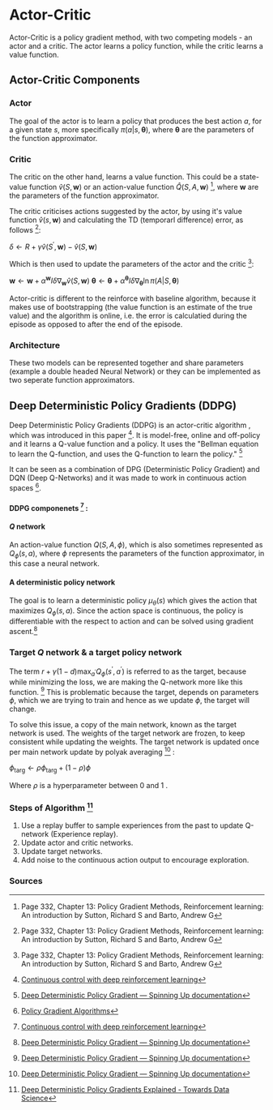 # Actor-Critic
Actor-Critic is a policy gradient method, with two competing models - an actor and a critic. The actor learns a policy function, while the critic learns a value function. 

## Actor-Critic Components
### **Actor** 
The goal of the actor is to learn a policy that produces the best action $a$, for a given state $s$, more specifically $\pi(a | s, \boldsymbol{\theta})$, where $\boldsymbol{\theta}$ are the parameters of the function approximator. 
### **Critic** 
The critic on the other hand, learns a value function. This could be a state-value function $\hat{v}(S, \mathbf{w})$ or an action-value function $\hat{Q}(S,A, \mathbf{w})$ [^1], where $\mathbf{w}$ are the parameters of the function approximator. 

The critic criticises actions suggested by the actor, by using it's value function $\hat{v}(s, \mathbf{w})$ and calculating the TD (temporarl difference) error, as follows [^1]: 

$\delta \leftarrow R+\gamma \hat{v}\left(S^{\prime}, \mathbf{w}\right)-\hat{v}(S, \mathbf{w})$ 

Which is then used to update the parameters of the actor and the critic [^1]:

$\mathbf{w} \leftarrow \mathbf{w}+\alpha^{\mathbf{w}} I \delta \nabla_{\mathbf{w}} \hat{v}(S, \mathbf{w})$
$\boldsymbol{\theta} \leftarrow \boldsymbol{\theta}+\alpha^{\boldsymbol{\theta}} I \delta \nabla_{\boldsymbol{\theta}} \ln \pi(A | S, \boldsymbol{\theta})$ 

Actor-critic is different to the reinforce with baseline algorithm, because it makes use of bootstrapping (the value function is an estimate of the true value) and the algorithm is online, i.e. the error is calculatied during the episode as opposed to after the end of the episode.  

### Architecture
These two models can be represented together and share parameters (example a double headed Neural Network) or they can be implemented as two seperate function approximators. 

## Deep Deterministic Policy Gradients (DDPG) 
Deep Deterministic Policy Gradients (DDPG) is an actor-critic algorithm , which was introduced in this paper [^2]. It is model-free, online and off-policy and it learns a Q-value function and a policy. It uses the "Bellman equation to learn the Q-function, and uses the Q-function to learn the policy." [^3]

It can be seen as a combination of DPG (Deterministic Policy Gradient) and DQN (Deep Q-Networks) and it was made to work in continuous action spaces [^4].  

#### DDPG componenets [^2] :
#### $Q$ network
An action-value function $Q(S,A,\phi)$, which is also sometimes represented as $Q_{\phi}(s, a)$, where ${\phi}$ represents the parameters of the function approximator, in this case a neural network.
#### A deterministic policy network
The goal is to learn a deterministic policy $\mu_{\theta}(s)$ which gives the action that maximizes $Q_{\phi}(s,a)$. Since the action space is continuous, the policy is differentiable with the respect to action and can be solved using gradient ascent.[^3]  
### Target $Q$ network & a target policy network 
The term $r+\gamma(1-d) \max _{a^{\prime}} Q_{\phi}\left(s^{\prime}, a^{\prime}\right)$ is referred to as the target, because while minimizing the loss, we are making the Q-network more like this function. [^3] This is problematic because the target, depends on parameters $\phi$, which we are trying to train and hence as we update $\phi$, the target will change.

To solve this issue, a copy of the main network, known as the target network is used. The weights of the target network are frozen, to keep consistent while updating the weights. The target network is updated once per main network update by polyak averaging [^3] :

$\phi_{\mathrm{targ}} \leftarrow \rho \phi_{\mathrm{targ}}+(1-\rho) \phi$ 

Where $\rho$ is a hyperparameter between 0 and 1 . 

### Steps of Algorithm [^5]
1. Use a replay buffer to sample experiences from the past to update Q-network (Experience replay).
2. Update actor and critic networks.
3. Update target networks.
4. Add noise to the continuous action output to encourage exploration. 
### Sources
[^1]: Page 332, Chapter 13: Policy Gradient Methods, Reinforcement learning: An introduction by Sutton, Richard S and Barto, Andrew G
[^2]: [Continuous control with deep reinforcement learning](https://arxiv.org/pdf/1509.02971.pdf)
[^3]: [Deep Deterministic Policy Gradient — Spinning Up documentation](https://spinningup.openai.com/en/latest/algorithms/ddpg.html)
[^4]: [Policy Gradient Algorithms](https://lilianweng.github.io/lil-log/2018/04/08/policy-gradient-algorithms.html#dpg)
[^5]: [Deep Deterministic Policy Gradients Explained - Towards Data Science](https://towardsdatascience.com/deep-deterministic-policy-gradients-explained-2d94655a9b7b)